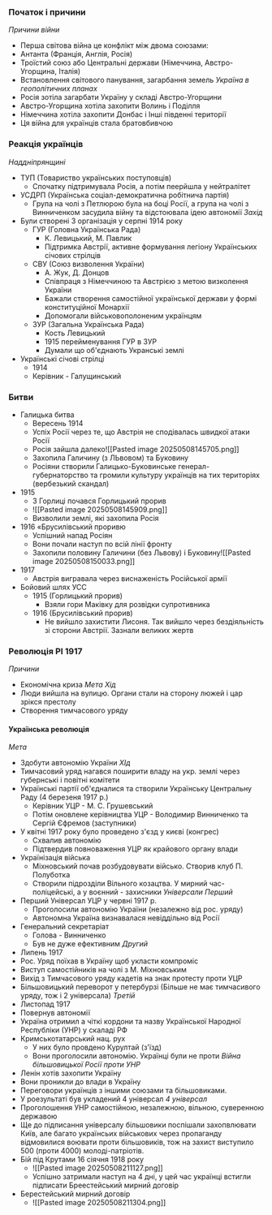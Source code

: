### Початок і причини
 *Причини війни*
 - Перша світова війна це конфлікт між двома союзами:
 - Антанта (Франція, Англія, Росія)
 - Троїстий союз або Центральні держави (Німеччина, Австро-Угорщина, Італія)
 - Встановлення світового панування, загарбання земель
*Україна в геополітичних планах*
- Росія зотіла загарбати Україну у складі Австро-Угорщини 
- Австро-Угорщина хотіла захопити Волинь і Поділля
- Німеччина хотіла захопити Донбас і Інші південні території
- Ця війна для українців стала братовбивчою
### Реакція українців
*Наддніпрянщині*
- ТУП (Товариство українських поступовців)
	- Спочатку підтримувала Росія, а потім пеерйшла у нейтралітет
- УСДРП (Українська соціал-демократична робітнича партія)
	- Група на чолі з Петлюрою була на боці Росії, а група на чолі з Винниченком засудила війну та відстоювала ідею автономії
*Захід*
- Були створені 3 організація у серпні 1914 року
	- ГУР (Головна Українська Рада)
		- К. Левицький, М. Павлик
		- Підтримка Австрії, активне формування легіону Українських січових стрілців
	- СВУ (Союз визволення України)
		- А. Жук, Д. Донцов
		- Співпраця з Німеччиною та Австрією з метою визколення України
		- Бажали створення самостійної української держави у формі конституційної Монархії
		- Допомогали військовополоненим українцям
	- ЗУР (Загальна Українська Рада)
		- Кость Левицький
		- 1915 перейменування ГУР в ЗУР
		- Думали що об'єднають Укранські землі
- Українські січові стрілці
	- 1914
	- Керівник - Галущинський
### Битви
- Галицька битва
	- Вересень 1914
	- Успіх Росії через те, що Австрія не сподівалась швидкої атаки Росії
	- Росія зайшла далеко![[Pasted image 20250508145705.png]]
	- Захопила Галичину (з ЛЬвовом) та Буковину
	- Росіяни створили Галицько-Буковинське генерал-губернаторство та громили культуру українців на тих територіях (вербезький скандал)
- 1915
	- З Горлиці почався Горлицький прорив
	- ![[Pasted image 20250508145909.png]]
	- Визволили землі, які захопила Росія
- 1916 «Брусилівський проривю
	- Успішний напад Росіян
	- Вони почали наступ по всій лінії фронту
	- Захопили половину Галичини (без Львову) і Буковину![[Pasted image 20250508150033.png]]
- 1917
	- Австрія вигравала через виснаженість Російської армії
- Бойовий шлях УСС
	- 1915 (Горлицький прорив)
		- Взяли гори Маківку для розвідки супротивника
	- 1916 (Брусилівський прорив)
		- Не вийшло захистити Лисоня. Так вийшло через бездіяльність зі сторони Австрії. Зазнали великих жертв
### Революція РІ 1917
*Причини*
- Економічна криза
*Мета*
*Хід*
- Люди вийшла на вулицю. Органи стали на сторону люжей і цар зрікся престолу
- Створення тимчасового уряду
#### Українська революція
*Мета*
- Здобути автономію України
*ХІд*
- Тимчасовий уряд нагався поширити владу на укр. землі через губернські і повітні комітети
- Українські партії об'єдналися та створили Українську Центральну Раду (4 березеня 1917 р.)
	- Керівник УЦР - М. С. Грушевський
	- Потім оновлене керівництва УЦР - Володимир Винниченко та Сергій Єфремов (заступники)
- У квітні 1917 року було проведено з'єзд у києві (конгрес) 
	- Схвалив автономію
	- Підтвердив повноваження УЦР як крайового органу влади
- Українізація війська
	- Міхновський почав розбудовувати військо. Створив клуб П. Полуботка
	- Створили підрозділи Вільного козацтва. У мирний час- поліцейські, а у воєнний - захисники
*Універсали*
*Перший*
- Перший Універсал УЦР у червні 1917 р.
	- Проголосили автономію України (незалежно від рос. уряду)
	- Автономна Україна визнавалася невіддільно від Росії
- Генеральний секретаріат 
	- Голова - Винниченко
	- Був не дуже ефективним
*Другий*
- Липень 1917
- Рос. Уряд поїхав в Україну щоб укласти компроміс
- Виступ самостійників на чолі з М. Міхновським
- Вихід з Тимчасового уряду кадетів на знак протесту проти УЦР
- Більшовицький переворот у петербурзі (Більше не має тимчасивого уряду, тож і 2 універсала)
*Третій*
- Листопад 1917
- Повернув автономії
- Україна отримил а чіткі кордони та назву Української Народної Республіки (УНР) у скаладі РФ
- Кримськотатарський нац.  рух
	- У них було провдено Курултай (з'їзд)
	- Вони проголосили автономію. Українці були не проти
*Війна більшовицької Росії проти УНР*
- Ленін хотів захопити Україну
- Вони проникли до влади в Україну
- Переговори українців з іншими союзами та більшовиками. 
- У роезультаті був укладений 4 універсал
*4 універсал*
- Проголошення УНР самостійною, незалежною, вільною, суверенною державою
- Ще до підписання універсалу більшовики поспішали захопвлювати Київ, але багато українсьих військових через пропаганду відмовилися воювати проти більшовиків, тож на захист виступило 500 (проти 4000) молоді-патріотів.
- Бій під Крутами 16 сіячня 1918 року
	- ![[Pasted image 20250508211127.png]]
	- Успішно затримали наступ на 4 дні, у цей час українці встигли підписати Бреестейський мирний договір
- Берестейський мирний договір
	- ![[Pasted image 20250508211304.png]]
